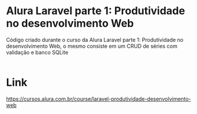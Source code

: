 # Alura Laravel parte 1: Produtividade no desenvolvimento Web
Código criado durante o curso da Alura Laravel parte 1: Produtividade no desenvolvimento Web, o mesmo consiste em um CRUD de séries com validação e banco SQLite<br><br>

# Link
https://cursos.alura.com.br/course/laravel-produtividade-desenvolvimento-web
